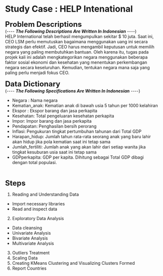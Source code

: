 # **Study Case : HELP Intenational** <br/> 

<font size="5"> <b> Problem Descriptions </b></font>
 <br />
(---- ***The Following Descriptions Are Written In Indonesian*** ----)  <br />
HELP International telah berhasil mengumpulkan sekitar $ 10 juta. Saat ini, CEO LSM perlu memutuskan bagaimana menggunakan uang ini secara strategis dan efektif. Jadi, CEO harus mengambil keputusan untuk memilih negara yang paling membutuhkan bantuan. Oleh karena itu, tugas pada projek kali ini adalah mengkategorikan negara menggunakan beberapa faktor sosial ekonomi dan kesehatan yang menentukan perkembangan negara secara keseluruhan. Kemudian, tentukan negara mana saja yang paling perlu menjadi fokus CEO.
 <br />
 
 <font size="5"> <b> Data Dictionary </b></font>
 <br />
(---- ***The Following Specifications Are Written In Indonesian*** ----) 
- Negara : Nama negara
- Kematian_anak: Kematian anak di bawah usia 5 tahun per 1000 kelahiran
- Ekspor : Ekspor barang dan jasa perkapita
- Kesehatan: Total pengeluaran kesehatan perkapita
- Impor: Impor barang dan jasa perkapita
- Pendapatan: Penghasilan bersih perorang
- Inflasi: Pengukuran tingkat pertumbuhan tahunan dari Total GDP 
- Harapan_hidup: Jumlah tahun rata-rata seorang anak yang baru lahir akan hidup jika pola kematian saat ini tetap sama
- Jumlah_fertiliti: Jumlah anak yang akan lahir dari setiap wanita jika tingkat kesuburan usia saat ini tetap sama
- GDPperkapita: GDP per kapita. Dihitung sebagai Total GDP dibagi dengan total populasi.
 <br />
 
 <font size="5"> <b> Steps </b></font>

1. Reading and Understanding Data
 - Import necessary libraries
 - Read and inspect data
2. Exploratory Data Analysis
 - Data cleansing
 - Univariate Analysis
 - Bivariate Analysis
 - Multivariate Analysis
3. Outliers Treatment
4. Scaling Data
5. Creating KMeans Clustering and Visualizing Clusters Formed
6. Report Countries
